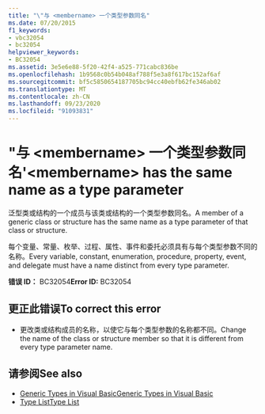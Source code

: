 ```yaml
---
title: "\"与 <membername> 一个类型参数同名"
ms.date: 07/20/2015
f1_keywords:
- vbc32054
- bc32054
helpviewer_keywords:
- BC32054
ms.assetid: 3e5e6e88-5f20-42f4-a525-771cabc836be
ms.openlocfilehash: 1b9568c0b54b048af788f5e3a8f617bc152af6af
ms.sourcegitcommit: bf5c5850654187705bc94cc40ebfb62fe346ab02
ms.translationtype: MT
ms.contentlocale: zh-CN
ms.lasthandoff: 09/23/2020
ms.locfileid: "91093831"
---
```

# <a name="membername-has-the-same-name-as-a-type-parameter"></a><span data-ttu-id="eed3f-102">"与 \<membername> 一个类型参数同名</span><span class="sxs-lookup"><span data-stu-id="eed3f-102">'\<membername> has the same name as a type parameter</span></span>

<span data-ttu-id="eed3f-103">泛型类或结构的一个成员与该类或结构的一个类型参数同名。</span><span class="sxs-lookup"><span data-stu-id="eed3f-103">A member of a generic class or structure has the same name as a type parameter of that class or structure.</span></span>  
  
 <span data-ttu-id="eed3f-104">每个变量、常量、枚举、过程、属性、事件和委托必须具有与每个类型参数不同的名称。</span><span class="sxs-lookup"><span data-stu-id="eed3f-104">Every variable, constant, enumeration, procedure, property, event, and delegate must have a name distinct from every type parameter.</span></span>  
  
 <span data-ttu-id="eed3f-105">**错误 ID：** BC32054</span><span class="sxs-lookup"><span data-stu-id="eed3f-105">**Error ID:** BC32054</span></span>  
  
## <a name="to-correct-this-error"></a><span data-ttu-id="eed3f-106">更正此错误</span><span class="sxs-lookup"><span data-stu-id="eed3f-106">To correct this error</span></span>  
  
- <span data-ttu-id="eed3f-107">更改类或结构成员的名称，以使它与每个类型参数的名称都不同。</span><span class="sxs-lookup"><span data-stu-id="eed3f-107">Change the name of the class or structure member so that it is different from every type parameter name.</span></span>  
  
## <a name="see-also"></a><span data-ttu-id="eed3f-108">请参阅</span><span class="sxs-lookup"><span data-stu-id="eed3f-108">See also</span></span>

- [<span data-ttu-id="eed3f-109">Generic Types in Visual Basic</span><span class="sxs-lookup"><span data-stu-id="eed3f-109">Generic Types in Visual Basic</span></span>](../programming-guide/language-features/data-types/generic-types.md)
- [<span data-ttu-id="eed3f-110">Type List</span><span class="sxs-lookup"><span data-stu-id="eed3f-110">Type List</span></span>](../language-reference/statements/type-list.md)
